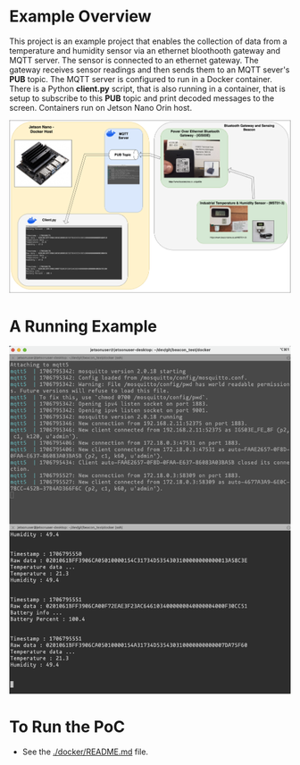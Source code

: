 # Example Overview
This project is an example project that enables the collection of data from a temperature and humidity sensor via an ethernet bloothooth gateway and MQTT server.
The sensor is connected to an ethernet gateway. The gateway receives sensor readings and then sends them to an MQTT sever's <b>PUB</b> topic. The MQTT server is configured to run in a Docker container.
There is a Python <b>client.py</b> script, that is also running in a container, that is setup to subscribe to this <b>PUB</b> topic and print decoded messages to the screen. Containers run on Jetson Nano Orin host.

![alt Intro](https://github.com/redsofa/beacon_test/blob/aarch64/beacon_test.png)


# A Running Example

![alt Intro](https://github.com/redsofa/beacon_test/blob/aarch64/intro.png)

# To Run the PoC

* See the [./docker/README.md](./docker/README.md) file.


